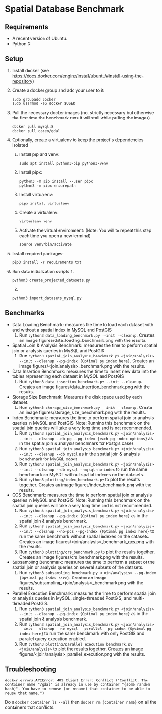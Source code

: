 # Spatial Database Benchmark

## Requirements

* A recent version of Ubuntu.
* Python 3

## Setup

1. Install docker (see <https://docs.docker.com/engine/install/ubuntu/#install-using-the-repository>)
2. Create a docker group and add your user to it:
    ```
    sudo groupadd docker
    sudo usermod -aG docker $USER
    ```
3. Pull the necessary docker images (not strictly necessary but otherwise the first time the benchmark runs it will stall while pulling the images)
    ```
    docker pull mysql:8
    docker pull osgeo/gdal
    ```
3. Optionally, create a virtualenv to keep the project's dependencies isolated
    1. Install pip and venv:
        ```
        sudo apt install python3-pip python3-venv
        ```
    2. Install pipx:
        ```
        python3 -m pip install --user pipx
        python3 -m pipx ensurepath
        ```
    3. Install virtualenv:
        ```
        pipx install virtualenv
        ```
    4. Create a virtualenv:
        ```
        virtualenv venv
        ```
    5. Activate the virtual environment: (Note: You will to repeat this step each time you open a new terminal)
        ```
        source venv/bin/activate
        ```
4. Install required packages:
    ```
    pip3 install -r requirements.txt
    ```

5. Run data initialization scripts
    1. 
    ```
    python3 create_projected_datasets.py
    ```
    2. 
    ```
    python3 import_datasets_mysql.py
    ```

## Benchmarks

* Data Loading Benchmark: measures the time to load each dataset with and without a spatial index in MySQL and PostGIS
  1. Run `python3 data_loading_benchmark.py --init --cleanup`. Creates an image figures/data_loading_benchmark.png with the results.
* Spatial Join & Analysis Benchmark: measures the time to perform spatial join or analysis queries in MySQL and PostGIS
  1. Run `python3 spatial_join_analysis_benchmark.py <join/analysis> --init --cleanup --pg-index {Optimal pg index here}`. Creates an image figures/<join/analysis>_benchmark.png with the results.
* Data Insertion Benchmark: measures the time to insert new data into the tables representing each dataset in MySQL and PostGIS
  1. Run `python3 data_insertion_benchmark.py --init --cleanup`. Creates an image figures/data_insertion_benchmark.png with the results.
* Storage Size Benchmark: Measures the disk space used by each dataset.
  1. Run `python3 storage_size_benchmark.py --init --cleanup`. Create an image figures/storage_size_benchmark.png with the results.
* Index Benchmark: measures the time to perform spatial join or analysis queries in MySQL and PostGIS. Note: Running this benchmark on the spatial join queries will take a very long time and is not recommended.
  1. Run `python3 spatial_join_analysis_benchmark.py <join/analysis> --init --cleanup --db pg --pg-index {each pg index options}` as in the spatial join & analysis benchmark for Postgis cases
  2. Run `python3 spatial_join_analysis_benchmark.py <join/analysis> --init --cleanup --db mysql` as in the spatial join & analysis benchmark for MySQL cases
  3. Run `python3 spatial_join_analysis_benchmark.py <join/analysis>  --init --cleanup --db mysql --mysql-no-index` to run the same benchmark on MySQL without spatial indexes on the datasets.
  4. Run `python3 plotting/index_benchmark.py` to plot the results together. Creates an image figures/index_benchmark.png with the results.
* GCS Benchmark: measures the time to perform spatial join or analysis queries in MySQL and PostGIS. Note: Running this benchmark on the spatial join queries will take a very long time and is not recommended.
  1. Run `python3 spatial_join_analysis_benchmark.py <join/analysis> --init --cleanup --pg-index {Optimal pg index here}` as in the spatial join & analysis benchmark.
  2. Run `python3 spatial_join_analysis_benchmark.py <join/analysis>  --init --cleanup --no-pcs --pg-index {Optimal pg index here}` to run the same benchmark without spatial indexes on the datasets. Creates an image figures/<join/analysis>_benchmark_gcs.png with the results.
  3. Run `python3 plotting/crs_benchmark.py` to plot the results together. Creates an image figures/crs_benchmark.png with the results.
* Subsampling Benchmark: measures the time to perform a subset of the spatial join or analysis queries on several subsets of the datasets.
  1. Run `python3 subsampling_benchmark.py <join/analysis> --pg-index {Optimal pg index here}`. Creates an image figures/subsampling_<join/analysis>_benchmark.png with the results.
* Parallel Execution Benchmark: measures the time to perform spatial join or analysis queries in MySQL, single-threaded PostGIS, and multi-threaded PostGIS.
  1. Run `python3 spatial_join_analysis_benchmark.py <join/analysis> --init --cleanup --pg-index {Optimal pg index here}` as in the spatial join & analysis benchmark.
  2. Run `python3 spatial_join_analysis_benchmark.py <join/analysis>  --init --cleanup --no-mysql --parallel --pg-index {Optimal pg index here}` to run the same benchmark with only PostGIS and parallel query execution enabled.
  3. Run `python3 plotting/parallel_execution_benchmark.py <join/analysis>` to plot the results together. Creates an image figures/<join/analysis>_parallel_execution.png with the results.

## Troubleshooting

```
docker.errors.APIError: 409 Client Error: Conflict ("Conflict. The container name "/gdal" is already in use by container "{some random hash}". You have to remove (or rename) that container to be able to reuse that name.")
```

Do a `docker container ls --all` then `docker rm {container name}` on all the containers that conflicts.